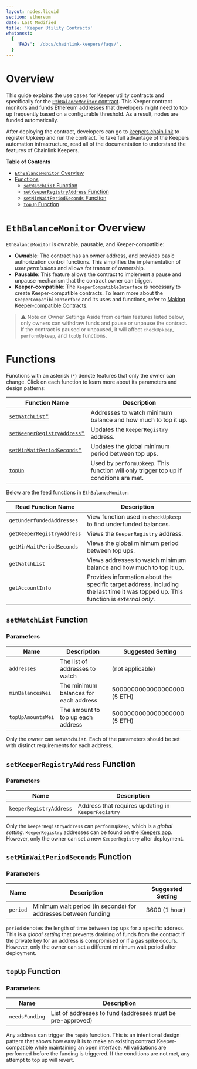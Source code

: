 ```yaml
---
layout: nodes.liquid
section: ethereum
date: Last Modified
title: 'Keeper Utility Contracts'
whatsnext:
  {
    'FAQs': '/docs/chainlink-keepers/faqs/',
  }
---
```


# Overview
This guide explains the use cases for Keeper utility contracts and specifically for the [`EthBalanceMonitor` contract](https://github.com/smartcontractkit/chainlink/blob/develop/contracts/src/v0.8/upkeeps/EthBalanceMonitor.sol). This Keeper contract monitors and funds Ethereum addresses that developers might need to top up frequently based on a configurable threshold. As a result, nodes are funded automatically.

After deploying the contract, developers can go to [keepers.chain.link](https://keepers.chain.link/) to register Upkeep and run the contract. To take full advantage of the Keepers automation infrastructure, read all of the documentation to understand the features of Chainlink Keepers.

**Table of Contents**
+ [`EthBalanceMonitor` Overview](#ethbalancemonitor-overview)
+ [Functions](#functions)
  + [`setWatchList` Function](#setwatchlist-function)
  + [`setKeeperRegistryAddress` Function](#setkeeperregistryaddress-function)
  + [`setMinWaitPeriodSeconds` Function](#setminwaitperiodseconds-function)
  + [`topUp` Function](#topup-function)

# `EthBalanceMonitor` Overview
`EthBalanceMonitor` is ownable, pausable, and Keeper-compatible:

- **Ownable**: The contract has an owner address, and provides basic authorization control functions. This simplifies the implementation of *user permissions* and allows for transer of ownership.
- **Pausable**: This feature allows the contract to implement a pause and unpause mechanism that the contract owner can trigger.
- **Keeper-compatible**: The `KeeperCompatibleInterface` is necessary to create Keeper-compatible contracts. To learn more about the `KeeperCompatibleInterface` and its uses and functions, refer to [Making Keeper-compatible Contracts](../compatible-contracts/).

> ⚠️ Note on Owner Settings
> Aside from certain features listed below, only owners can withdraw funds and pause or unpause the contract. If the contract is paused or unpaused, it will affect `checkUpkeep`, `performUpkeep`, and `topUp` functions.

# Functions
Functions with an asterisk (`*`) denote features that only the owner can change. Click on each function to learn more about its parameters and design patterns:

| Function Name                   | Description                                                          |
| ------------------------------- | -------------------------------------------------------------------- |
|  [`setWatchList`*](#setwatchlist-function)   | Addresses to watch minimum balance and how much to top it up.                     |
|  [`setKeeperRegistryAddress`*](#setkeeperregistryaddress-function) | Updates the `KeeperRegistry` address. |
|  [`setMinWaitPeriodSeconds`*](#setminwaitperiodseconds-function)    | Updates the global minimum period between top ups. |
|  [`topUp`](#topup-function)   | Used by `performUpkeep`. This function will only trigger top up if conditions are met.  |

Below are the feed functions in `EthBalanceMonitor`:

| Read Function Name                   | Description                                                          |
| ------------------------------- | -------------------------------------------------------------------- |
|  `getUnderfundedAddresses`    | View function used in `checkUpkeep` to find underfunded balances.                    |
|  `getKeeperRegistryAddress` | Views the `KeeperRegistry` address. |
|  `getMinWaitPeriodSeconds`    | Views the global minimum period between top ups. |
|  `getWatchList`    | Views addresses to watch minimum balance and how much to top it up.  |
|  `getAccountInfo`    | Provides information about the specific target address, including the last time it was topped up. This function is *external only*.  |

## `setWatchList` Function

### Parameters
| Name                            | Description                                                  | Suggested Setting              |
| ------------------------------- | ------------------------------------------------------------ | ------------------------------ |
| `addresses`                    | The list of addresses to watch | (not applicable) |
| `minBalancesWei`                 | The minimum balances for each address | 5000000000000000000 (5 ETH)|
| `topUpAmountsWei`                 | The amount to top up each address | 5000000000000000000 (5 ETH)|

Only the owner can `setWatchList`. Each of the parameters should be set with distinct requirements for each address.

## `setKeeperRegistryAddress` Function

### Parameters
| Name                            | Description                                                          |
| ------------------------------- | -------------------------------------------------------------------- |
| `keeperRegistryAddress`         | Address that requires updating in `KeeperRegistry`                   |

Only the `keeperRegistryAddress` can `performUpkeep`, which is a *global setting*. `KeeperRegistry` addresses can be found on the [Keepers app](https://keepers.chain.link/). However, only the owner can set a new `KeeperRegistry` after deployment.

## `setMinWaitPeriodSeconds` Function

### Parameters
| Name                            | Description                                                  | Suggested Setting              |
| ------------------------------- | ------------------------------------------------------------ | ------------------------------ |
| `period`                        | Minimum wait period (in seconds) for addresses between funding |  3600 (1 hour)               |

`period` denotes the length of time between top ups for a specific address. This is a *global setting* that prevents draining of funds from the contract if the private key for an address is compromised or if a gas spike occurs. However, only the owner can set a different minimum wait period after deployment.

## `topUp` Function

### Parameters
| Name                            | Description                                                          |
| ------------------------------- | -------------------------------------------------------------------- |
| `needsFunding`                  | List of addresses to fund (addresses must be pre-approved)           |

Any address can trigger the `topUp` function. This is an intentional design pattern that shows how easy it is to make an existing contract Keeper-compatible while maintaining an open interface. All validations are performed before the funding is triggered. If the conditions are not met, any attempt to top up will revert.
